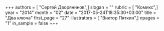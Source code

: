 +++
authors = [ "Сергей Дворянинов",]
slogan = ""
rubric = [ "Комикс",]
year = "2014"
month = "02"
date = "2017-05-24T18:35:30+03:00"
title = "Два ключа"
first_page = "27"
illustrators = [ "Виктор Пяткин",]
npages = "1"
in_sample = false
+++
